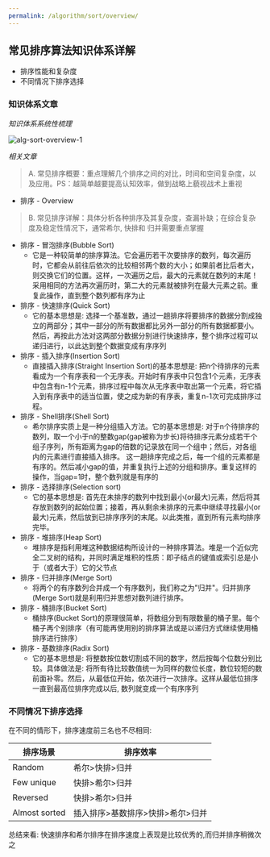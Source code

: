 ```yaml
---
permalink: /algorithm/sort/overview/
---
```


## 常见排序算法知识体系详解

* 排序性能和复杂度
* 不同情况下排序选择

### 知识体系文章

*知识体系系统性梳理*

![alg-sort-overview-1](/knowledge/assets/images/algorithm/sort/overview/alg-sort-overview-1.png)

*相关文章*

> A. 常见排序概要：重点理解几个排序之间的对比，时间和空间复杂度，以及应用。PS：越简单越要提高认知效率，做到战略上藐视战术上重视

* 排序 - Overview

> B. 常见排序详解：具体分析各种排序及其复杂度，查漏补缺；在综合复杂度及稳定性情况下，通常希尔, 快排和 归并需要重点掌握

* 排序 - 冒泡排序(Bubble Sort)
    * 它是一种较简单的排序算法。它会遍历若干次要排序的数列，每次遍历时，它都会从前往后依次的比较相邻两个数的大小；如果前者比后者大，则交换它们的位置。这样，一次遍历之后，最大的元素就在数列的末尾！ 采用相同的方法再次遍历时，第二大的元素就被排列在最大元素之前。重复此操作，直到整个数列都有序为止
* 排序 - 快速排序(Quick Sort)
    * 它的基本思想是: 选择一个基准数，通过一趟排序将要排序的数据分割成独立的两部分；其中一部分的所有数据都比另外一部分的所有数据都要小。然后，再按此方法对这两部分数据分别进行快速排序，整个排序过程可以递归进行，以此达到整个数据变成有序序列
* 排序 - 插入排序(Insertion Sort)
    * 直接插入排序(Straight Insertion Sort)的基本思想是: 把n个待排序的元素看成为一个有序表和一个无序表。开始时有序表中只包含1个元素，无序表中包含有n-1个元素，排序过程中每次从无序表中取出第一个元素，将它插入到有序表中的适当位置，使之成为新的有序表，重复n-1次可完成排序过程。
* 排序 - Shell排序(Shell Sort)
    * 希尔排序实质上是一种分组插入方法。它的基本思想是: 对于n个待排序的数列，取一个小于n的整数gap(gap被称为步长)将待排序元素分成若干个组子序列，所有距离为gap的倍数的记录放在同一个组中；然后，对各组内的元素进行直接插入排序。 这一趟排序完成之后，每一个组的元素都是有序的。然后减小gap的值，并重复执行上述的分组和排序。重复这样的操作，当gap=1时，整个数列就是有序的
* 排序 - 选择排序(Selection sort)
    * 它的基本思想是: 首先在未排序的数列中找到最小(or最大)元素，然后将其存放到数列的起始位置；接着，再从剩余未排序的元素中继续寻找最小(or最大)元素，然后放到已排序序列的末尾。以此类推，直到所有元素均排序完毕。
* 排序 - 堆排序(Heap Sort)
    * 堆排序是指利用堆这种数据结构所设计的一种排序算法。堆是一个近似完全二叉树的结构，并同时满足堆积的性质：即子结点的键值或索引总是小于（或者大于）它的父节点
* 排序 - 归并排序(Merge Sort)
    * 将两个的有序数列合并成一个有序数列，我们称之为"归并"。归并排序(Merge Sort)就是利用归并思想对数列进行排序。
* 排序 - 桶排序(Bucket Sort)
    * 桶排序(Bucket Sort)的原理很简单，将数组分到有限数量的桶子里。每个桶子再个别排序（有可能再使用别的排序算法或是以递归方式继续使用桶排序进行排序）
* 排序 - 基数排序(Radix Sort)
    * 它的基本思想是: 将整数按位数切割成不同的数字，然后按每个位数分别比较。具体做法是: 将所有待比较数值统一为同样的数位长度，数位较短的数前面补零。然后，从最低位开始，依次进行一次排序。这样从最低位排序一直到最高位排序完成以后, 数列就变成一个有序序列 

### 不同情况下排序选择

在不同的情形下，排序速度前三名也不尽相同:

|  排序场景     |   排序效率    |
|-------|-------|
|  Random     |   希尔>快排>归并    |
|  Few unique     |  快排>希尔>归并     |
|  Reversed    |  快排>希尔>归并     |
|  Almost sorted     |  插入排序>基数排序>快排>希尔>归并     |

总结来看: 快速排序和希尔排序在排序速度上表现是比较优秀的,而归并排序稍微次之

